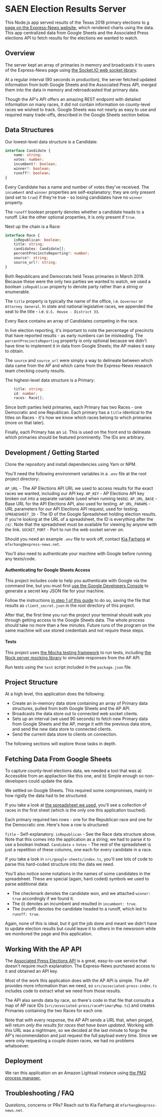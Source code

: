 # SAEN Election Results Server #

This Node.js app served results of the Texas 2018 primary elections to [a page on the Express-News website](https://www.expressnews.com/2018-primary-results/), which rendered charts using the data. This app centralized data from Google Sheets and the Associated Press elections API to fetch results for the elections we wanted to watch.

## Overview ##

The server kept an array of primaries in memory and broadcasts it to users of the Express-News page using [the Socket.IO web socket library](https://github.com/socketio/socket.io).

At a regular interval (90 seconds in production), the server fetched updated information from both Google Sheets and the Associated Press API, merged them into the data in memory and rebroadcasted that primary data.

Though the AP's API offers an amazing REST endpoint with detailed information on many races, it did not contain information on county-level races we wished to track. Google Sheets was not nearly as easy to use and required many trade-offs, described in the Google Sheets section below.

## Data Structures ##

Our lowest-level data structure is a Candidate:

```typescript
interface Candidate {
    name: string;
    votes: number;
    incumbent?: boolean;
    winner?: boolean;
    runoff?: boolean;
}
```

Every Candidate has a name and number of votes they've received. The `incumbent` and `winner` properties are self-explanatory; they are only present (and set to `true`) if they're true - so losing candidates have no `winner` property.

The `runoff` boolean property denotes whether a candidate heads to a runoff. Like the other optional properties, it is only present if `true`.

Next up the chain is a Race:

```typescript
interface Race {
    isRepublican: boolean;
    title: string;
    candidates: Candidate[];
    percentPrecinctsReporting?: number;
    source?: string;
    source_url?: string;
}
```

Both Republicans and Democrats held Texas primaries in March 2018. Because these were the only two parties we wanted to watch, we used a boolean `isRepublican` property to denote party rather than a string or enumerable.

The `title` property is typically the name of the office, i.e. `Governor` or `Attorney General`. In state and national legislative races, we appended the seat to the title - i.e. `U.S. House - District 33`.

Every Race contains an array of Candidates competing in the race.

In live election reporting, it's important to note the percentage of precincts that have reported results - as early numbers can be misleading. The `percentPrecinctsReporting` property is only optional because we didn't have time to implement it in data from Google Sheets; the AP makes it easy to obtain.

The `source` and `source_url` were simply a way to delineate between which data came from the AP and which came from the Express-News research team checking county results.

The highest-level data structure is a Primary:

```typescript
    title: string;
    id: number;
    races: Race[];
```

Since both parties held primaries, each Primary has two Races - one Democratic and one Republican. Each primary has a `title` identical to the titles on Races - it's how we know which races belong to which primaries (more on that later).

Finally, each Primary has an `id`. This is used on the front end to delineate which primaries should be featured prominently. The IDs are arbitrary.

## Development / Getting Started ##

Clone the repository and install dependencies using Yarn or NPM.

You'll need the following environment variables in a `.env` file at the root project directory:

`AP_URL` - The AP Elections API URL we used to access results for the exact races we wanted, including our API key.
`AP_KEY` - AP Elections API key broken out into a separate variable (used when running tests).
`AP_URL_BASE` - Base URL for the API Elections API, also used for testing.
`AP_URL_PARAMS` - URL parameters for our API Elections API request, used for testing.
`SPREADSHEET_ID` - The ID of the Google Spreadsheet holding election results. If you're looking at the URL of a spreadsheet, the ID is everything after the `/d/`. Note that the spreadsheet must be available for viewing by anyone with the link.
`SOCKET_PORT` - Port to run the web socket server on.

Should you need an example `.env` file to work off, contact [Kia Farhang](https://github.com/KiaFarhang) at `mfarhang@express-news.net`.

You'll also need to authenticate your machine with Google before running any tests/code.

#### Authenticating for Google Sheets Access ####

This project includes code to help you authenticate with Google via the command line, but you must first [use the Google Developers Console](https://console.developers.google.com) to generate a secret key JSON file for your machine.

Follow the instructions [in step 1 of this guide](https://developers.google.com/sheets/api/quickstart/nodejs) to do so, saving the file that results as `client_secret.json` in the root directory of this project.

After that, the first time you run the project your terminal should walk you through getting access to the Google Sheets data. The whole process should take no more than a few minutes. Future runs of the program on the same machine will use stored credentials and not require these steps.

#### Tests ####

This project uses [the Mocha testing framework](https://mochajs.org/) to run tests, including [the Nock server mocking library](https://github.com/node-nock/nock) to simulate responses from the AP API.

Run tests using the `test` script included in the `package.json` file.

## Project Structure ##

At a high level, this application does the following:

- Create an in-memory data store containing an array of Primary data structures, pulled from both Google Sheets and the AP API.
- Broadcasts the data store out to connected web socket clients.
- Sets up an interval (we used 90 seconds) to fetch new Primary data from Google Sheets and the AP, merge it with the previous data store, and send the new data store to connected clients.
- Send the current data store to clients on connection.

The following sections will explore those tasks in depth.

## Fetching Data From Google Sheets ##

To capture county-level elections data, we needed a tool that was a) Accessible from an appliaction like this one, and b) Simple enough so non-developers could update the data.

We settled on Google Sheets. This required some compromises, mainly in how rigidly the data had to be structured.

If you take a look at [the spreadsheet we used,](https://docs.google.com/spreadsheets/d/1U2abauDTK8zTsoEqAV60TSNAyHGP8NGtmBDiObvSp24/edit?usp=sharing) you'll see a collection of races in the first sheet (which is the only one this application touched).

Each primary required two rows - one for the Republican race and one for the Democratic one. Here's how a row is structured:

`Title` - Self-explanatory.
`isRepublican` - See the Race data structure above. Note that this comes into the application as a string; we had to parse it to use a boolean instead.
`Candidate` + `Votes` - The rest of the spreadsheet is just a repetition of these columns, one each for every candidate in a race.

If you take a look in `src/google-sheets/index.ts`, you'll see lots of code to parse this hard-coded structure into the data we need.

You'll also notice some notations in the names of some candidates in the spreadsheet. These are special (again, hard coded) symbols we used to parse additional data:

- The checkmark denotes the candidate won, and we attached `winner: true` accordingly if we found it.
- The (i) denotes an incumbent and resulted in `incumbent: true`.
- The (runoff) denotes the candidate headed to a runoff, which led to `runoff: true`.

Again, none of this is ideal, but it got the job done and meant we didn't have to update election results but could leave it to others in the newsroom while we monitored the page and this application.

## Working With the AP API ##

The [Associated Press Elections API](https://developer.ap.org/ap-elections-api) is a great, easy-to-use service that doesn't require much explanation. The Express-News purchased access to it and obtained an API key.

Most of the work this application does with the AP API is simple. The AP provides more information than we need, so `src/associated-press-index.ts` includes code to extract what we need from those results.

The API also sends data by race, so there's code in that file that consults a map of AP race IDs (`src/associated-press/racePrimaryMap.ts`) and creates Primaries containing the two Races for each one.

Note that with every response, the AP API sends a URL that, when pinged, will return _only the results for races that have been updated_. Working with this URL was a nightmare, so we decided at the last minute to forgo the AP's recommendation and just request the full payload every time. Since we were only requesting a couple dozen races, we had no problems whatsoever.

## Deployment ##

We ran this application on an Amazon Lightsail instance using [the PM2 process manager.](http://pm2.keymetrics.io/)

## Troubleshooting / FAQ ##

Questions, concerns or PRs? Reach out to Kia Farhang at `mfarhang@express-news.net`.